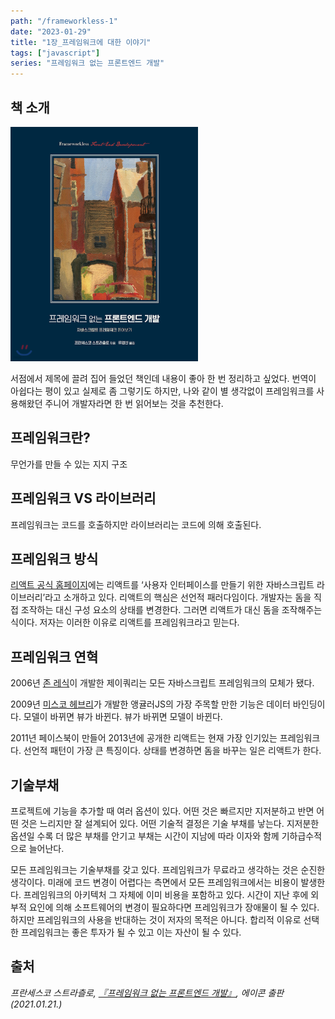 ```yaml
---
path: "/frameworkless-1"
date: "2023-01-29"
title: "1장_프레임워크에 대한 이야기"
tags: ["javascript"]
series: "프레임워크 없는 프론트엔드 개발"
---
```


## 책 소개


<div style="width: 300px; margin-right: auto;">

![book_cover](assets/book_cover.jpeg)

</div> 

서점에서 제목에 끌려 집어 들었던 책인데 내용이 좋아 한 번 정리하고 싶었다. 번역이 아쉽다는 평이 있고 실제로 좀 그렇기도 하지만, 나와 같이 별 생각없이 프레임워크를 사용해왔던 주니어 개발자라면 한 번 읽어보는 것을 추천한다.

## 프레임워크란?

무언가를 만들 수 있는 지지 구조

## 프레임워크 VS 라이브러리

프레임워크는 코드를 호출하지만 라이브러리는 코드에 의해 호출된다.

## 프레임워크 방식

[리액트 공식 홈페이지](https://ko.reactjs.org/)에는 리액트를 ‘사용자 인터페이스를 만들기 위한 자바스크립트 라이브러리’라고 소개하고 있다. 리액트의 핵심은 선언적 패러다임이다. 개발자는 돔을 직접 조작하는 대신 구성 요소의 상태를 변경한다. 그러면 리액트가 대신 돔을 조작해주는 식이다. 저자는 이러한 이유로 리액트를 프레임워크라고 믿는다.

## 프레임워크 연혁

2006년 [존 레식](https://ko.wikipedia.org/wiki/%EC%A1%B4_%EB%A0%88%EC%8B%9D)이 개발한 제이쿼리는 모든 자바스크립트 프레임워크의 모체가 됐다.

2009년 [미스코 헤브리](https://dev.to/mhevery)가 개발한 앵귤러JS의 가장 주목할 만한 기능은 데이터 바인딩이다. 모델이 바뀌면 뷰가 바뀐다. 뷰가 바뀌면 모델이 바뀐다.

2011년 페이스북이 만들어 2013년에 공개한 리액트는 현재 가장 인기있는 프레임워크다. 선언적 패턴이 가장 큰 특징이다. 상태를 변경하면 돔을 바꾸는 일은 리액트가 한다.

## 기술부채

프로젝트에 기능을 추가할 때 여러 옵션이 있다. 어떤 것은 빠르지만 지저분하고 반면 어떤 것은 느리지만 잘 설계되어 있다. 어떤 기술적 결정은 기술 부채를 낳는다. 지저분한 옵션일 수록 더 많은 부채를 안기고 부채는 시간이 지남에 따라 이자와 함께 기하급수적으로 늘어난다.

모든 프레임워크는 기술부채를 갖고 있다. 프레임워크가 무료라고 생각하는 것은 순진한 생각이다. 미래에 코드 변경이 어렵다는 측면에서 모든 프레임워크에서는 비용이 발생한다. 프레임워크의 아키텍처 그 자체에 이미 비용을 포함하고 있다. 시간이 지난 후에 외부적 요인에 의해 소프트웨어의 변경이 필요하다면 프레임워크가 장애물이 될 수 있다. 하지만 프레임워크의 사용을 반대하는 것이 저자의 목적은 아니다. 합리적 이유로 선택한 프레임워크는 좋은 투자가 될 수 있고 이는 자산이 될 수 있다.

## 출처
_프란세스코 스트라츨로, [『프레임워크 없는 프론트엔드 개발』](https://search.shopping.naver.com/book/search?bookTabType=ALL&pageIndex=1&pageSize=40&query=%ED%94%84%EB%A0%88%EC%9E%84%EC%9B%8C%ED%81%AC%20%EC%97%86%EB%8A%94%20%ED%94%84%EB%A1%A0%ED%8A%B8%EC%97%94%EB%93%9C%20%EA%B0%9C%EB%B0%9C&sort=REL), 에이콘 출판(2021.01.21.)_
